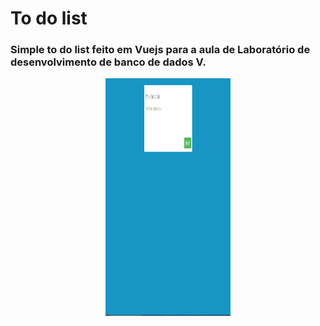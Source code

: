 # To do list
### Simple to do list feito em Vuejs para a aula de Laboratório de desenvolvimento de banco de dados V.

<p align="center">
  <img src="https://github.com/gsoare2/to-do-list/blob/master/screen.png" height="380" width="200">
</p>
